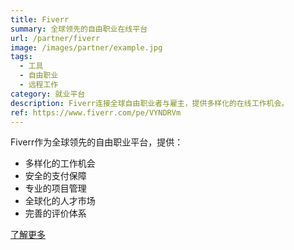 ```yaml
---
title: Fiverr
summary: 全球领先的自由职业在线平台
url: /partner/fiverr
image: /images/partner/example.jpg
tags:
  - 工具
  - 自由职业
  - 远程工作
category: 就业平台
description: Fiverr连接全球自由职业者与雇主，提供多样化的在线工作机会。
ref: https://www.fiverr.com/pe/VYNDRVm
---
```


Fiverr作为全球领先的自由职业平台，提供：

- 多样化的工作机会
- 安全的支付保障
- 专业的项目管理
- 全球化的人才市场
- 完善的评价体系

[了解更多](https://www.fiverr.com/pe/VYNDRVm)
